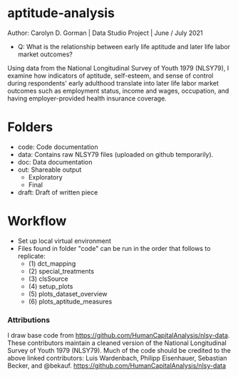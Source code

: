 # aptitude-analysis
Author: Carolyn D. Gorman  |  Data Studio Project  |  June / July 2021

- Q: What is the relationship between early life aptitude and later life labor market outcomes?

Using data from the National Longitudinal Survey of Youth 1979 (NLSY79), I examine how indicators of aptitude, self-esteem, and sense of control during respondents' early adulthood translate into later life labor market outcomes such as employment status, income and wages, occupation, and having employer-provided health insurance coverage.

# Folders 
- code: Code documentation 
- data: Contains raw NLSY79 files (uploaded on github temporarily). 
- doc: Data documentation 
- out: Shareable output 
    - Exploratory 
    - Final 
- draft: Draft of written piece  

# Workflow
- Set up local virtual environment 
- Files found in folder "code" can be run in the order that follows to replicate: 
    - (1) dct_mapping
    - (2) special_treatments
    - (3) clsSource
    - (4) setup_plots
    - (5) plots_dataset_overview
    - (6) plots_aptitude_measures


### Attributions 
I draw base code from https://github.com/HumanCapitalAnalysis/nlsy-data. These contributors maintain a cleaned version of the National Longitudinal Survey of Youth 1979 (NLSY79). Much of the code should be credited to the above linked contributors: Luis Wardenbach, Philipp Eisenhauer, Sebastian Becker, and @bekauf.
https://github.com/HumanCapitalAnalysis/nlsy-data
